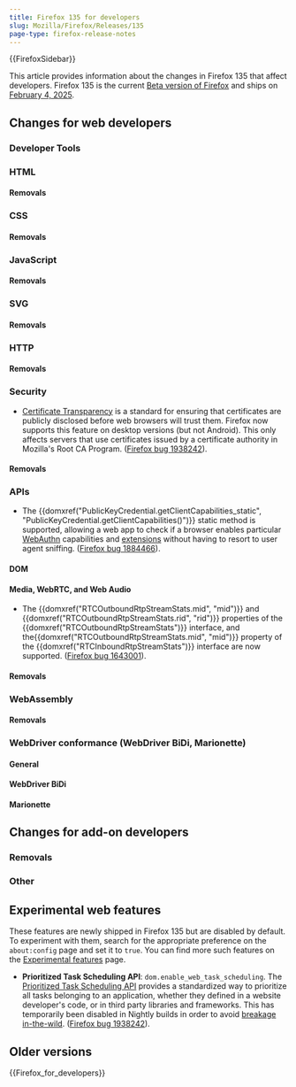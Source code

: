 ```yaml
---
title: Firefox 135 for developers
slug: Mozilla/Firefox/Releases/135
page-type: firefox-release-notes
---
```


{{FirefoxSidebar}}

This article provides information about the changes in Firefox 135 that affect developers. Firefox 135 is the current [Beta version of Firefox](https://www.mozilla.org/en-US/firefox/channel/desktop/#nightly) and ships on [February 4, 2025](https://whattrainisitnow.com/release/?version=135).

## Changes for web developers

### Developer Tools

### HTML

#### Removals

### CSS

#### Removals

### JavaScript

#### Removals

### SVG

#### Removals

### HTTP

#### Removals

### Security

- [Certificate Transparency](/en-US/docs/Web/Security/Certificate_Transparency) is a standard for ensuring that certificates are publicly disclosed before web browsers will trust them. Firefox now supports this feature on desktop versions (but not Android).
  This only affects servers that use certificates issued by a certificate authority in Mozilla's Root CA Program.
  ([Firefox bug 1938242](https://bugzil.la/1938242)).

#### Removals

### APIs

- The {{domxref("PublicKeyCredential.getClientCapabilities_static", "PublicKeyCredential.getClientCapabilities()")}} static method is supported, allowing a web app to check if a browser enables particular [WebAuthn](/en-US/docs/Web/API/Web_Authentication_API) capabilities and [extensions](/en-US/docs/Web/API/Web_Authentication_API/WebAuthn_extensions) without having to resort to user agent sniffing.
  ([Firefox bug 1884466](https://bugzil.la/1884466)).

#### DOM

#### Media, WebRTC, and Web Audio

- The {{domxref("RTCOutboundRtpStreamStats.mid", "mid")}} and {{domxref("RTCOutboundRtpStreamStats.rid", "rid")}} properties of the {{domxref("RTCOutboundRtpStreamStats")}} interface, and the{{domxref("RTCOutboundRtpStreamStats.mid", "mid")}} property of the {{domxref("RTCInboundRtpStreamStats")}} interface are now supported. ([Firefox bug 1643001](https://bugzil.la/1643001)).

#### Removals

### WebAssembly

#### Removals

### WebDriver conformance (WebDriver BiDi, Marionette)

#### General

#### WebDriver BiDi

#### Marionette

## Changes for add-on developers

### Removals

### Other

## Experimental web features

These features are newly shipped in Firefox 135 but are disabled by default. To experiment with them, search for the appropriate preference on the `about:config` page and set it to `true`. You can find more such features on the [Experimental features](/en-US/docs/Mozilla/Firefox/Experimental_features) page.

- **Prioritized Task Scheduling API**: <code>dom.enable_web_task_scheduling</code>.
  The [Prioritized Task Scheduling API](/en-US/docs/Web/API/Prioritized_Task_Scheduling_API) provides a standardized way to prioritize all tasks belonging to an application, whether they defined in a website developer's code, or in third party libraries and frameworks.
  This has temporarily been disabled in Nightly builds in order to avoid [breakage in-the-wild](https://bugzil.la/1937232).
  ([Firefox bug 1938242](https://bugzil.la/1938242)).

## Older versions

{{Firefox_for_developers}}
